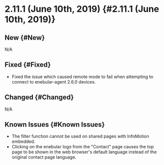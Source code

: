 # 2.11.1 (June 10th, 2019) {#2.11.1 (June 10th, 2019)}

## New {#New}

N/A

## Fixed {#Fixed}

- Fixed the issue which caused remote mode to fail when attempting to connect to enebular-agent 2.6.0 devices.

## Changed {#Changed}

N/A

## Known Issues {#Known Issues}

- The filter function cannot be used on shared pages with InfoMotion embedded.
- Clicking on the enebular logo from the "Contact" page causes the top page to be shown in the web browser's default language instead of the original contact page language.
